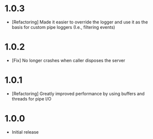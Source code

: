# 1.0.3

- [Refactoring] Made it easier to override the logger and use it as the basis for custom pipe loggers (I.e., filtering events)

# 1.0.2

- [Fix] No longer crashes when caller disposes the server

# 1.0.1

- [Refactoring] Greatly improved performance by using buffers and threads for pipe I/O

# 1.0.0

- Initial release